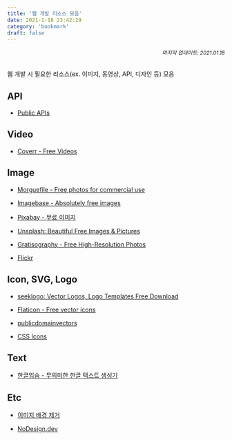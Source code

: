 ```yaml
---
title: '웹 개발 리소스 모음'
date: 2021-1-18 23:42:29
category: 'bookmark'
draft: false
---
```


<div style="font-size: 12px; font-style: italic; text-align: right;">
마지막 업데이트: 2021.01.18
</div>

<br />

웹 개발 시 필요한 리소스(ex. 이미지, 동영상, API, 디자인 등) 모음

## API

- [Public APIs](https://public-apis.io/)

## Video

- [Coverr - Free Videos](https://coverr.co/)

## Image

- [Morguefile - Free photos for commercial use](https://morguefile.com/)

- [Imagebase - Absolutely free images](https://www.imagebase.net/)

- [Pixabay - 무료 이미지](https://pixabay.com/ko/)

- [Unsplash: Beautiful Free Images & Pictures](https://unsplash.com/)

- [Gratisography - Free High-Resolution Photos](https://gratisography.com/)

- [Flickr](https://www.flickr.com/)

## Icon, SVG, Logo

- [seeklogo: Vector Logos, Logo Templates Free Download](https://seeklogo.com/)

- [Flaticon - Free vector icons](https://www.flaticon.com/)

- [publicdomainvectors](https://publicdomainvectors.org/en/)

- [CSS Icons](https://css.gg/)

## Text

- [한글입숨 - 무의미한 한글 텍스트 생성기](http://hangul.thefron.me/)

## Etc

- [이미지 배경 제거](https://www.remove.bg/ko)

- [NoDesign.dev](https://nodesign.dev/)

